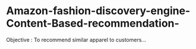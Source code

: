 # Amazon-fashion-discovery-engine-Content-Based-recommendation-
Objective : To recommend similar apparel to customers...
